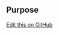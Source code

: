 ## Purpose

[Edit this on GitHub](https://github.com/wellcomecollection/wellcomecollection.org/edit/main/common/views/components/CompactCard/README.md)
